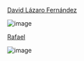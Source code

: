 [David Lázaro Fernández](https://github.com/David-Lazaro-Fernandez) 

![image](https://user-images.githubusercontent.com/57787993/132057081-0d745813-2df3-4199-8641-335398813587.png)

[Rafael](https://github.com/David-Lazaro-Fernandez)

![image](https://user-images.githubusercontent.com/90066300/132059073-d611c8cc-fca1-4a30-9e3a-4e8b2815f324.png)
